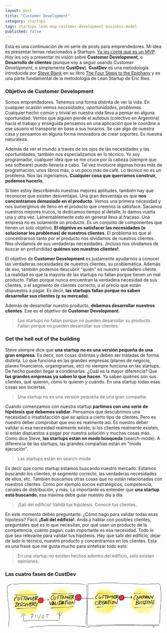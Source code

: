 ```yaml
---
layout: post
title: "Customer Development"
category: startups
tags: startups lean mvp customer-development business-model
published: false
---
```


<!--
 # Pequeña intro, steve blank, books
 # Objetivo de CD. Encontrar los clientes. No hay problemas técnicos.
 # Get out of the building: Hipótesis (guesses), ¿Business Model?
 # CustDev y MVP. Otro objetivo. Llegar al MVP.

 # Books and further reading
-->

Esta es una continuación de mi serie de posts para emprendedores. Mi idea es presentar temas relacionados a Startups. [Ya les conté qué es un MVP](http://charliedontcode.com/startups/2013/01/06/lean-startup-mvp.html). Hoy les voy a presentar mi visión sobre **Customer Development**, o **Desarrollo de clientes** (aunque voy a seguir usando _Customer Development_, o simplemente **CustDev**). **CustDev** es una metodología introducida por [Steve Blank](https://twitter.com/sgblank) en su libro [The Four Steps to the Epiphany](http://www.amazon.com/Four-Steps-Epiphany-Successful-Strategies/dp/0976470705/ref=sr_1_1?s=books&ie=UTF8&qid=1361503591&sr=1-1&keywords=four+steps+to+the+epiphany) y es una parte fundamental de la metodología de Lean Startup de Eric Ries.

### Objetivo de Customer Development

Somos emprendedores. Tenemos una forma distinta de ver la vida. En cualquier ocasión vemos _necesidades_, _oportunidades_, _problemas_. Cualquier hecho común y trivial en nuestra vida lleva a pensar en alguna oportunidad. Vemos que alguien pierde el autobus (colectivo en Argentina) hacia el trabajo y enseguida pensamos en una aplicación que le coordine a ese usuario el transporte en base a sus horarios. Se cae algo de nuestra casa y pensamos en alguna forma innovadora de crear soportes. Es nuestra naturaleza.

Además de ver el mundo a través de los ojos de las necesidades y las oportunidades, también nos especializamos en lo técnico. Yo soy programador, cualquier idea que se me cruce por la cabeza (siempre que sea software) puedo llevarla a cabo. Tal vez involucre algunas horas más de programación, unos libros más, o un poco más de café. Lo técnico no es un problema. Nos las ingeniamos. **Cualquier cosa que querramos construir, podemos hacerlo.**

Si bien estoy describiendo nuestras mejores aptitudes, también hay que reconocer que existen desventajas. Una gran desventaja es que **nos concentramos demasiado en el producto**. Vemos una primera necesidad y nos sumergimos de lleno en el producto que creemos la satisface. Sacamos nuestros mejores trucos, le dedicamos tiempo al detalle, lo damos vuelta una y otra vez. Lamentablemente esto en general lleva al fracaso. Una empresa no es solamente un producto. Es un conjunto de componentes que tienen un solo objetivo. **El objetivo es satisfacer las necesidades (o solucionar los problemas) de nuestros clientes**. El problema es que al concentrarnos tanto por el producto nos olvidamos de nuestros clientes. Nos olvidamos de sus verdaderas necesidades. ¡Incluso nos olvidamos de buscar en profundidad **quiénes son nuestros clientes!**.

El objetivo de **Customer Development** es justamente ayudarnos a conocer las verdaderas necesidades de nuestros clientes, su problemática. Además de eso, también podemos descubrir "quién" es nuestro verdadero cliente. La realidad es que la mayoría de las startups no fallan porque tienen un mal producto. Fallan porque nunca encuentran la verdadera necesidad de sus clientes, o el segmento de clientes correcto, o el precio que están dispuestos a pagar. Es decir, **las startups fallan porque no saben desarrollar sus clientes (y su mercado)**.

Además de desarrollar nuestro producto, **debemos desarrollar nuestros clientes**. Ese es el objetivo de **Customer Development**.

> Las startups no fallan porque no pueden desarrollar su producto. Fallan porque no pueden desarrollar sus clientes.

### Get the hell out of the building

Steve siempre dice que **una startup no es una versión pequeña de una gran empresa**. Es decir, son cosas distintas y deben ser tratadas de forma distinta. Lo que funciona en las grandes empresas (planes de negocio, planes financieros, organigramas, etc) no siempre funciona en las startups. De hecho pueden llegar a condenarlas. ¿Cuál es la mayor diferencia? Que **las grandes empresas ya saben lo que hacen**. Ya saben quiénes son sus clientes, qué quieren, cómo lo quieren y cuándo. En una startup todas esas cosas son inciertas.

> Una startup no es una versión pequeña de una gran compañía

Cuando comenzamos con nuestra startup **partimos con una serie de hipótesis que debemos validar**. Pensamos que descubrimos una necesidad o insatisfacción que se aplica a cierto tipo de clientes. Pero es nuestro deber comprobar que eso es realmente así. Es nuestro deber validar si esa necesidad realmente existe, si los clientes realmente existen, si están dispuestos a pagar por nuestra solución y muchas cosas más. Como dice Steve, **las startups están en modo búsqueda** (search-mode). A diferencia de las startups, las grandes compañías están en "modo ejecución".

> Las startups están en search-mode

Es decir que como startup estamos buscando nuestro mercado. Estamos buscando los clientes, el segmento correcto, las verdaderas necesidades de ellos, etc. También buscamos otras cosas que no están relacionadas con nuestros clientes. Como por ejemplo socios estratégicos, competencia, canales de distribución, y más. Lo importante es entender que **una startup está buscando**, esa máxima debe guiar nuestro día a día.

> ¡Salí del edificio! Validá tus hipótesis. Conocé tus clientes.

En este momento debés preguntarte: ¿Cómo hago para validar todas esas hipótesis? Fácil: **¡Salí del edificio!**. Andá a hablar con posibles clientes, preguntales qué es lo que necesitan, por qué usan un producto de la competencia, cuánto pagan, cuán importante es esa necesidad. Todo lo que sea relevante para validar tus hipótesis. Hay que salir del edificio, dejar de lado lo técnico, nuestro producto y concentrarnos en los clientes. Esta es una frase que me gusta mucho para sintetizar todo esto:

> En una startup no existen hechos adentro del edificio, solo existen opiniones.

### Las cuatro fases de CustDev

![Las fases de Customer Development](/img/posts/2013-02-20-customer-development/fases-custdev.jpg)
